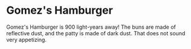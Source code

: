 # Gomez's Hamburger

Gomez's Hamburger is 900 light-years away! The buns are made of reflective dust,
and the patty is made of dark dust. That does not sound very appetizing.
